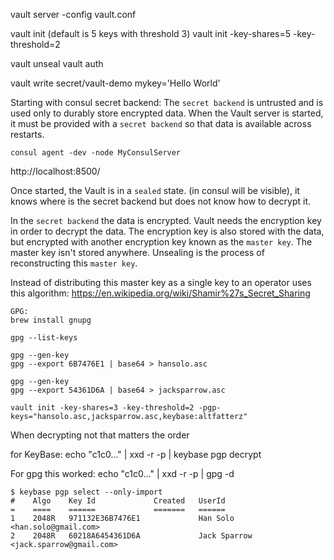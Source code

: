 vault server -config vault.conf

vault init (default is 5 keys with threshold 3)
vault init -key-shares=5 -key-threshold=2

vault unseal
vault auth

vault write secret/vault-demo mykey='Hello World'


Starting with consul secret backend:
The `secret backend` is untrusted and is used only to durably store encrypted data.
When the Vault server is started, it must be provided with a `secret backend` so that data is available across restarts.

```
consul agent -dev -node MyConsulServer
```

http://localhost:8500/


Once started, the Vault is in a `sealed` state. (in consul will be visible), it knows where is the secret backend but does not know how to decrypt it.


In the `secret backend` the data is encrypted. Vault needs the encryption key in order to decrypt the data.
The encryption key is also stored with the data, but encrypted with another encryption key known as the `master key`. The master key isn't stored anywhere.
Unsealing is the process of reconstructing this `master key`.

Instead of distributing this master key as a single key to an operator uses this algorithm:
https://en.wikipedia.org/wiki/Shamir%27s_Secret_Sharing


```
GPG:
brew install gnupg

gpg --list-keys

gpg --gen-key
gpg --export 6B7476E1 | base64 > hansolo.asc

gpg --gen-key
gpg --export 54361D6A | base64 > jacksparrow.asc

vault init -key-shares=3 -key-threshold=2 -pgp-keys="hansolo.asc,jacksparrow.asc,keybase:altfatterz"
```

When decrypting not that matters the order

for KeyBase:
echo "c1c0..." | xxd -r -p | keybase pgp decrypt

For gpg this worked:
echo "c1c0..." | xxd -r -p | gpg -d

```
$ keybase pgp select --only-import
#    Algo    Key Id             Created   UserId
=    ====    ======             =======   ======
1    2048R   971132E36B7476E1             Han Solo <han.solo@gmail.com>
2    2048R   60218A6454361D6A             Jack Sparrow <jack.sparrow@gmail.com>
```
